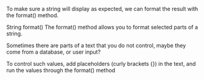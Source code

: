 To make sure a string will display as expected, we can format the result with the format() method.

String format()
The format() method allows you to format selected parts of a string.

Sometimes there are parts of a text that you do not control, maybe they come from a database, or user input?

To control such values, add placeholders (curly brackets {}) in the text, and run the values through the format() method
